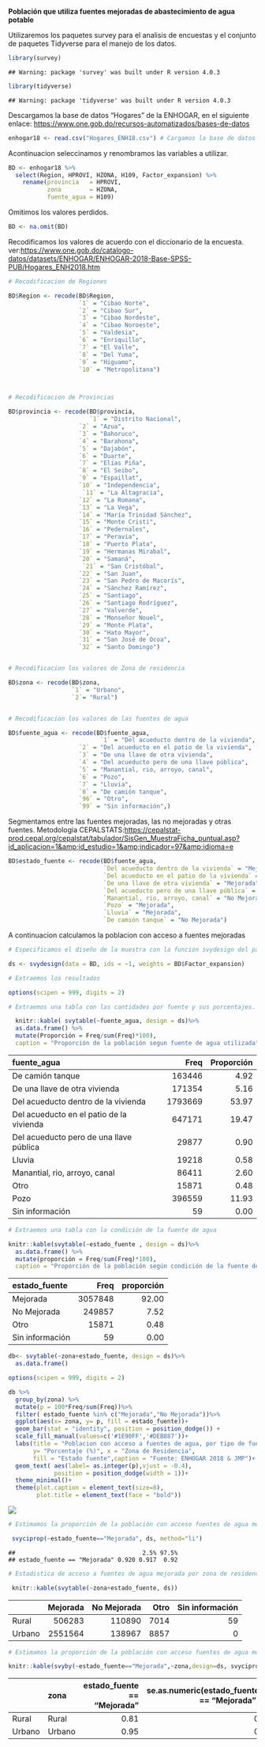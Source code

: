 **Población que utiliza fuentes mejoradas de abastecimiento de agua
potable**

Utilizaremos los paquetes survey para el analisis de encuestas y el
conjunto de paquetes Tidyverse para el manejo de los datos.

``` r
library(survey)
```

    ## Warning: package 'survey' was built under R version 4.0.3

``` r
library(tidyverse)
```

    ## Warning: package 'tidyverse' was built under R version 4.0.3

Descargamos la base de datos “Hogares” de la ENHOGAR, en el siguiente
enlace:
<a href="https://www.one.gob.do/recursos-automatizados/bases-de-datos" class="uri">https://www.one.gob.do/recursos-automatizados/bases-de-datos</a>

``` r
enhogar18 <- read.csv("Hogares_ENH18.csv") # Cargamos la base de datos
```

Acontinuacion seleccinamos y renombramos las variables a utilizar.

``` r
BD <- enhogar18 %>%
  select(Region, HPROVI, HZONA, H109, Factor_expansion) %>% 
    rename(provincia   = HPROVI,
           zona        = HZONA,
           fuente_agua = H109)
```

Omitimos los valores perdidos.

``` r
BD <- na.omit(BD)
```

Recodificamos los valores de acuerdo con el diccionario de la encuesta.
ver:<a href="https://www.one.gob.do/catalogo-datos/datasets/ENHOGAR/ENHOGAR-2018-Base-SPSS-PUB/Hogares_ENH2018.htm" class="uri">https://www.one.gob.do/catalogo-datos/datasets/ENHOGAR/ENHOGAR-2018-Base-SPSS-PUB/Hogares_ENH2018.htm</a>

``` r
# Recodificacion de Regiones

BD$Region <- recode(BD$Region,             
                    `1` = "Cibao Norte",
                    `2` = "Cibao Sur",
                    `3` = "Cibao Nordeste",
                    `4` = "Cibao Noroeste",
                    `5` = "Valdesia",
                    `6` = "Enriquillo",
                    `7` = "El Valle",
                    `8` = "Del Yuma",
                    `9` = "Higuamo",
                    `10` = "Metropolitana")



# Recodificacion de Provincias

BD$provincia <- recode(BD$provincia,       
                       `1` = "Distrito Nacional",
                    `2` = "Azua",
                    `3` = "Bahoruco",
                    `4` = "Barahona",
                    `5` = "Dajabón",
                    `6` = "Duarte",
                    `7` = "Elías Piña",
                    `8` = "El Seibo",
                    `9` = "Espaillat",
                    `10` = "Independencia",
                     `11` = "La Altagracia",
                    `12` = "La Romana",
                    `13` = "La Vega",
                    `14` = "María Trinidad Sánchez",
                    `15` = "Monte Cristi",
                    `16` = "Pedernales",
                    `17` = "Peravia",
                    `18` = "Puerto Plata",
                    `19` = "Hermanas Mirabal",
                    `20` = "Samaná",
                     `21` = "San Cristóbal",
                    `22` = "San Juan",
                    `23` = "San Pedro de Macorís",
                    `24` = "Sánchez Ramírez",
                    `25` = "Santiago",
                    `26` = "Santiago Rodríguez",
                    `27` = "Valverde",
                    `28` = "Monseñor Nouel",
                    `29` = "Monte Plata",
                    `30` = "Hato Mayor",
                    `31` = "San José de Ocoa",
                    `32` = "Santo Domingo")


# Recodificacion los valores de Zona de residencia

BD$zona <- recode(BD$zona,               
                  `1` = "Urbano", 
                  `2`= "Rural") 


# Recodificacion los valores de las fuentes de agua

BD$fuente_agua <- recode(BD$fuente_agua,
                          `1` = "Del acueducto dentro de la vivienda",
                    `2` = "Del acueducto en el patio de la vivienda",
                    `3` = "De una llave de otra vivienda",
                    `4` = "Del acueducto pero de una llave pública",
                    `5` = "Manantial, rio, arroyo, canal",
                    `6` = "Pozo",
                    `7` = "Lluvia",
                    `8` = "De camión tanque",
                    `96` = "Otro",
                    `99` = "Sin información",)
```

Segmentamos entre las fuentes mejoradas, las no mejoradas y otras
fuentes. Metodologia
CEPALSTATS:<a href="https://cepalstat-prod.cepal.org/cepalstat/tabulador/SisGen_MuestraFicha_puntual.asp?id_aplicacion=1&amp;id_estudio=1&amp;indicador=97&amp;idioma=e" class="uri">https://cepalstat-prod.cepal.org/cepalstat/tabulador/SisGen_MuestraFicha_puntual.asp?id_aplicacion=1&amp;id_estudio=1&amp;indicador=97&amp;idioma=e</a>

``` r
BD$estado_fuente <- recode(BD$fuente_agua,
                           `Del acueducto dentro de la vivienda` = "Mejorada",
                           `Del acueducto en el patio de la vivienda` = "Mejorada",
                           `De una llave de otra vivienda` = "Mejorada",
                           `Del acueducto pero de una llave pública` = "Mejorada",
                           `Manantial, rio, arroyo, canal` = "No Mejorada",
                           `Pozo` = "Mejorada",
                           `Lluvia` = "Mejorada",
                           `De camión tanque` = "No Mejorada")
```

A continuacion calculamos la poblacion con acceso a fuentes mejoradas

``` r
# Especificamos el diseño de la muestra con la funcion svydesign del paquete survey 

ds <- svydesign(data = BD, ids = ~1, weights = BD$Factor_expansion)

# Extraemos los resultados

options(scipen = 999, digits = 2)

# Extraemos una tabla con las cantidades por fuente y sus porcentajes.

  knitr::kable( svytable(~fuente_agua, design = ds)%>% 
  as.data.frame() %>%
  mutate(Proporción = Freq/sum(Freq)*100),
  caption = "Proporción de la población segun fuente de agua utilizada")
```

| fuente\_agua                             |     Freq|  Proporción|
|:-----------------------------------------|--------:|-----------:|
| De camión tanque                         |   163446|        4.92|
| De una llave de otra vivienda            |   171354|        5.16|
| Del acueducto dentro de la vivienda      |  1793669|       53.97|
| Del acueducto en el patio de la vivienda |   647171|       19.47|
| Del acueducto pero de una llave pública  |    29877|        0.90|
| Lluvia                                   |    19218|        0.58|
| Manantial, rio, arroyo, canal            |    86411|        2.60|
| Otro                                     |    15871|        0.48|
| Pozo                                     |   396559|       11.93|
| Sin información                          |       59|        0.00|

``` r
# Extraemos una tabla con la condición de la fuente de agua 

knitr::kable(svytable(~estado_fuente , design = ds)%>% 
  as.data.frame() %>%
  mutate(proporción = Freq/sum(Freq)*100), 
  caption = "Proporción de la población según condición de la fuente de agua utilizada")
```

| estado\_fuente  |     Freq|  proporción|
|:----------------|--------:|-----------:|
| Mejorada        |  3057848|       92.00|
| No Mejorada     |   249857|        7.52|
| Otro            |    15871|        0.48|
| Sin información |       59|        0.00|

``` r
db<- svytable(~zona+estado_fuente, design = ds)%>% 
  as.data.frame() 
```

``` r
options(scipen = 999, digits = 2)

db %>%
  group_by(zona) %>%
  mutate(p = 100*Freq/sum(Freq))%>%
  filter( estado_fuente %in% c("Mejorada","No Mejorada"))%>%
  ggplot(aes(x= zona, y= p, fill = estado_fuente))+
  geom_bar(stat = "identity", position = position_dodge()) +
  scale_fill_manual(values=c('#1E90FF','#DEB887'))+
  labs(title = "Poblacion con acceso a fuentes de agua, por tipo de fuente y zona",
       y= "Porcentaje (%)", x = "Zona de Residencia",
       fill = "Estado fuente",caption = "Fuente: ENHOGAR 2018 & JMP")+
  geom_text( aes(label= as.integer(p),vjust = -0.4), 
             position = position_dodge(width = 1))+
  theme_minimal()+
  theme(plot.caption = element_text(size=8),
        plot.title = element_text(face = "bold"))
```

<img src="Improved-water-sources_files/figure-markdown_github/unnamed-chunk-8-1.png" style="display: block; margin: auto;" />

``` r
# Estimamos la proporción de la población con acceso fuentes de agua mejoradas

 svyciprop(~estado_fuente=="Mejorada", ds, method="li")
```

    ##                                    2.5% 97.5%
    ## estado_fuente == "Mejorada" 0.920 0.917  0.92

``` r
# Estadistica de acceso a fuentes de agua mejorada por zona de residencia

 knitr::kable(svytable(~zona+estado_fuente, ds))
```

|        |  Mejorada|  No Mejorada|  Otro|  Sin información|
|--------|---------:|------------:|-----:|----------------:|
| Rural  |    506283|       110890|  7014|               59|
| Urbano |   2551564|       138967|  8857|                0|

``` r
# Estimamos la proporción de la población con acceso fuentes de agua mejoradas por zona

knitr::kable(svyby(~estado_fuente=="Mejorada",~zona,design=ds, svyciprop,method="li"))
```

|        | zona   |  estado\_fuente == “Mejorada”|  se.as.numeric(estado\_fuente == “Mejorada”)|
|--------|:-------|-----------------------------:|--------------------------------------------:|
| Rural  | Rural  |                          0.81|                                            0|
| Urbano | Urbano |                          0.95|                                            0|

